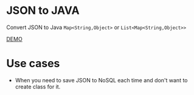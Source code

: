 # JSON to JAVA

Convert JSON to Java `Map<String,Object>` or `List<Map<String,Object>>`

[DEMO](https://nurgasemetey.com/json-to-java)


# Use cases

- When you need to save JSON to NoSQL each time and don't want to create class for it.